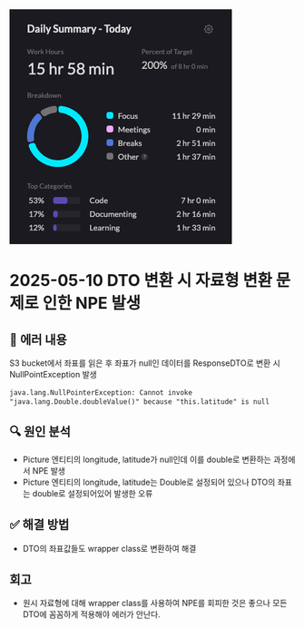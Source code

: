 <img src="/Tracking_Time/5_May/250512.png">

# 2025-05-10 DTO 변환 시 자료형 변환 문제로 인한 NPE 발생

## 🐞 에러 내용
S3 bucket에서 좌표를 읽은 후 좌표가 null인 데이터를 ResponseDTO로 변환 시 NullPointException 발생
```
java.lang.NullPointerException: Cannot invoke "java.lang.Double.doubleValue()" because "this.latitude" is null
```

## 🔍 원인 분석
- Picture 엔티티의 longitude, latitude가 null인데 이를 double로 변환하는 과정에서 NPE 발생
- Picture 엔티티의 longitude, latitude는 Double로 설정되어 있으나 DTO의 좌표는 double로 설정되어있어 발생한 오류

## ✅ 해결 방법
- DTO의 좌표값들도 wrapper class로 변환하여 해결

## 회고
- 원시 자료형에 대해 wrapper class를 사용하여 NPE를 회피한 것은 좋으나 모든 DTO에 꼼꼼하게 적용해야 에러가 안난다.
